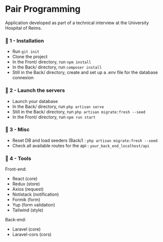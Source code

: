 # Pair Programming
Application developed as part of a technical interview at the University Hospital of Reims.
  
### 🔧 1 - Installation 

- Run `git init`
- Clone the project
- In the Front/ directory, run `npm install`
- In the Back/ directory, run `composer install`
- Still in the Back/ directory, create and set up a .env file for the database connexion

  
### 🚀 2 - Launch the servers

- Launch your database
- In the Back/ directory, run `php artisan serve`
- Still in the Back/ directory, run `php artisan migrate:fresh --seed`
- In the Front/ directory, run `npm run start`

  
### 📎 3 - Misc

- Reset DB and load seeders (Back/) : `php artisan migrate:fresh --seed`
- Check all available routes for the api : `your_back_end_localhost/api`


### 📌 4 - Tools

Front-end: 
- React (core)
- Redux (store)
- Axios (request)
- Notistack (notification)
- Formik (form)
- Yup (form validation)
- Tailwind (style)


Back-end: 
- Laravel (core)
- Laravel-cors (cors)
